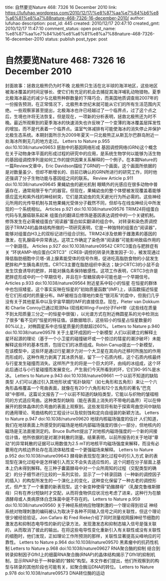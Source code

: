 title: 自然要览Nature 468: 7326 16 December 2010
link: https://lufuhao.wordpress.com/2010/12/17/%e8%87%aa%e7%84%b6%e8%a6%81%e8%a7%88nature-468-7326-16-december-2010/
author: lufuhao
description: 
post_id: 445
created: 2010/12/17 20:47:10
created_gmt: 2010/12/17 11:47:10
comment_status: open
post_name: %e8%87%aa%e7%84%b6%e8%a6%81%e8%a7%88nature-468-7326-16-december-2010
status: publish
post_type: post

# 自然要览Nature 468: 7326 16 December 2010

封面故事：拯救北极熊仍为时不晚 北极熊只生活在北半球的海洋地区，这些地区被海冰覆盖的时间足够长、使它们有充足的机会去捕捉其海洋哺乳动物猎物。夏季北极海冰最近的减少与北极熊种群数量的下降巧合，而美国地质调查局2007年的一份报告预测，在正常情况下，北极熊本世纪末就可能从它们的所有生活范围内灭绝。一些观察家甚至提出，北极海冰也许已经越过了一个临界点，过了这个点之后，生境也许将无法恢复。但是现在，一项新的分析表明，拯救北极熊还为时不晚。最近所观察到的夏季海冰的快速消失也许反映了一个变薄的海冰覆盖层挥发性的增加，而不是代表着一个临界点。温室气体减排有可能使海冰的消失停止并保护北极生态系统。本期封面所示为2009年夏天一只北极熊正从斯瓦尔巴群岛附近一处海冰所剩无几的地方走过。 Letters to Nature p.955 doi:10.1038/nature09653 胚胎中的基因网络形成 基因调控网络(GRN)这个概念在关于动物身体平面的形成过程的研究中的应用，是系统生物学何以能够为活生物的基因组调控序列是如何工作的提供因果关系解释的一个例子。在本期Nature的一篇Review文章中，Eric Davidson描绘了GRN的一个画面，这个画面所依据的是对数量虽少、但却不断增长的、目前已确认的GRN所进行的研究工作，同时他还强调了分子生物功能与基因组之间的联系。 Review Article p.911 doi:10.1038/nature09645 果蝇幼虫的避光机制 眼睛外的光感应在很多动物中普遍存在，通常局限于专门的器官。但现在，果蝇幼虫的整个体壁被发现覆盖着能够感应蓝光和紫外线的神经树突，它们是其幼虫的先天避光行为所必需的。这些神经元所用的光传导机制与其他果蝇光受体分子截然不同，但却与在线虫神经元中所发现的一个系统相似。 Articles p.921 doi:10.1038/nature09576 TRIM24将组蛋白代码与乳腺癌联系起来 组蛋白的翻译后修饰是基因表达调控中的一个关键机制。修饰发生在必需被组蛋白“阅读器”蛋白如实翻译的组合中。 对转录和染色质调控因子TRIM24的晶体结构所做的一项研究表明，它是一种独特的组蛋白“阅读器”，能够对组蛋白H3上的双标记进行组合识别。TRIM24涉及依赖于雌激素的基因的激发，在乳腺癌中异常表达。这项工作确定了染色体“阅读器”可能影响致癌作用的一个新路径。 Articles p.927 doi:10.1038/nature09542 CRTC3蛋白与肥胖症有关 “环状AMP-响应蛋白CRTC3”（CREB-调控的转录共激发因子-3），被发现通过降低脂肪细胞中贝塔-肾上腺素能受体的信号作用，促进吃高脂肪食物的小鼠发生肥胖和产生胰岛素抗性。CRTC3主要在脂肪组织中表达；缺少CRTC3的小鼠不会发生饮食诱导的肥胖，并能对胰岛素保持敏感性。这项工作表明，CRTC3也许是肥胖症形成中的一个早期信号，并且在II-型糖尿病中可能也是一个早期信号。 Articles p.933 doi:10.1038/nature09564 附近星系中较小的恒星 在恒星的群体中也包括矮星。这个事实反映在恒星的“初始质量函数”(IMF)上，该函数描述恒星在它们形成时的质量分布。IMF被相当合理地约束在“银河系”的盘中，但我们几乎没有关于其他星系中以及宇宙早期的IMF的直接信息。现在，Pieter van Dokkum 和 Charlie Conroy已通过观测Na I双线和Wing-Ford分子FeH带（这些线在质量不到太阳质量三分之一的恒星中很强），以光谱方式在附近椭圆星系的光中检测出了很多“看不见的”恒星的特征值。该数据暗示，这些较小的恒星占恒星数量的80%以上，对椭圆星系中总恒星质量的贡献超过60%。 Letters to Nature p.940 doi:10.1038/nature09578 关于土星环成因的一个新模型 人们以前建立的解释土星环起源的理论（基于一个小卫星的碰撞破坏或一个掠过的彗星的潮汐破坏）未能解释这些环的基本性质，包括它们的冰质组成。Robin Canup提出一个新模型，在该模型中，这些环是通过行星潮汐力对一个大卫星在其向内迁移时所施加的作用而形成的，这种作用力剥离了其冰质外层，留下一个石质内核，这个石质内核最终与行星发生碰撞而消失。这样所产生的将是一个巨大的环，由纯的冰组成，这个环此后通过与小行星碰撞而发展变化，产生我们今天所看到的环，它们90-95%是水冰。 Letters to Nature p.943 doi:10.1038/nature09661 一个以前不知道的缺陷类型 人们可以通过引入其他形状或“拓扑缺陷”（如七角形和五角形）来让一个六角形晶格覆盖一个弯曲表面，就像在有20个六角形和12个五角形的著名“巴克球”中那样。这篇论文报告了一个以前不知道的缺陷类型，它能以与织物的皱褶相同的方式适应弯曲。这种类型的缺陷（能在表面上消失的不带电的晶界）可以在伸展开的胶体晶体的负弯曲的表面上观察到。这些发现将有助于探索弯曲空间中缺陷的通用理论、弯曲结构的工程设计以及软刻蚀和定向自组装的新颖方法。 Letters to Nature p.947 doi:10.1038/nature09620 地球内核磁场强度的估计 人们知道，我们在地球表面上所感受到的磁场是地核内部磁场强度的很小一部分，但地核内的磁场是无法直接测定的。Bruce Buffett提出了对地核内磁场强度的一个新的间接估计值，他所依据的是对潮汐耗散的测量。结果表明，以前所报告的关于地球“章动”的异常耗散的证据可以用数值为2.5 mT的地核平均磁场强度来解释，而没有必要用在内核边界处存在高流体粘性或一个更强磁场来解释。 Letters to Nature p.952 doi:10.1038/nature09643 酵母新表现型在演化过程中的引入方式 新的表现型在演化过程中是怎样被引入而又不会失去适应性的，这个问题在分子层面上基本上仍未得到解释。在三种子囊菌酵母中对一个众所周知的过程（交配类型的确定）的分子细节进行比较的一系列实验，显示了一个转录回路（一种新的调控因子的插入）的构型所发生的一个演化上的变化，这种变化保留了一种古老的调控形式，但产生了一个重要的新表现型。这个新变种使得“奶酪酵母”（乳酸克鲁维斯酵母）只有在养分短缺时才交配，从而将食物供应状况也考虑了进来，这种行为在酿酒酵母或人类病原体白念珠菌中是不存在的。 Letters to Nature p.959 doi:10.1038/nature09560 关于神经系统响应物理刺激的一个理论得到验证 神经系统对物理刺激的编码被认为取决于各种不同输入信号之间的关联性，但这个理论很少被经验验证。Jon Cafaro 和 Fred Rieke介绍了同时测量视网膜神经节细胞的激发态和抑制态电导性的新的记录方法，发现激发态和抑制态输入信号是强关联的，从而取消了彼此的输出。在将这些电导性变化重新引入有关联性或没有关联性的细胞时，他们发现，正如理论工作所预测的那样，关联性显著提高尖峰响应的可靠性。 Letters to Nature p.964 doi:10.1038/nature09570 黑素瘤中的抗药性机制 Letters to Nature p.968 doi:10.1038/nature09627 RNA聚合酶的抑制 结合到转录抑制因子Gfh1上的细菌RNA聚合酶(RNAP)的晶体结构揭示了Gfh1的抑制机制，显示RNAP处于一种新颖的“棘轮”构型。本文作者们提出，他们所观察到的构型与转录的其他阶段也可能有关，如聚合酶沿DNA的转位。 Letters to Nature p.978 doi:10.1038/nature09573 DNA转位酶的运动
